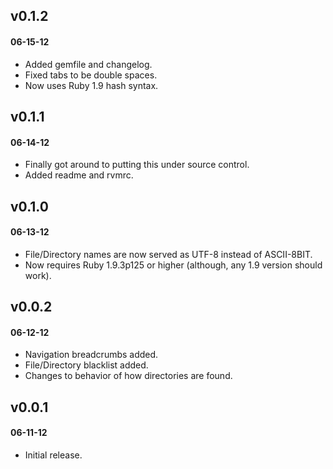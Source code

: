 ## v0.1.2
#### 06-15-12

* Added gemfile and changelog.
* Fixed tabs to be double spaces.
* Now uses Ruby 1.9 hash syntax.

## v0.1.1
#### 06-14-12

* Finally got around to putting this under source control.
* Added readme and rvmrc.

## v0.1.0
#### 06-13-12

* File/Directory names are now served as UTF-8 instead of ASCII-8BIT.
* Now requires Ruby 1.9.3p125 or higher (although, any 1.9 version should work).

## v0.0.2
#### 06-12-12

* Navigation breadcrumbs added.
* File/Directory blacklist added.
* Changes to behavior of how directories are found.

## v0.0.1
#### 06-11-12

* Initial release.
